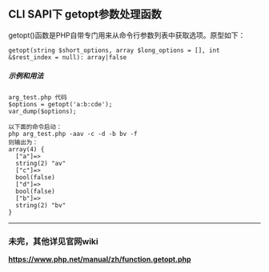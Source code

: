 
## CLI SAPI下 getopt参数处理函数
getopt()函数是PHP自带专门用来从命令行参数列表中获取选项。原型如下：

```
getopt(string $short_options, array $long_options = [], int &$rest_index = null): array|false
```

##### 示例和用法
```
arg_test.php 代码
$options = getopt('a:b:cde');
var_dump($options);

以下面的命令启动：
php arg_test.php -aav -c -d -b bv -f
则输出为：
array(4) {
  ["a"]=>
  string(2) "av"
  ["c"]=>
  bool(false)
  ["d"]=>
  bool(false)
  ["b"]=>
  string(2) "bv"
}
```
 
-------

### 未完，其他详见官网wiki

**https://www.php.net/manual/zh/function.getopt.php**